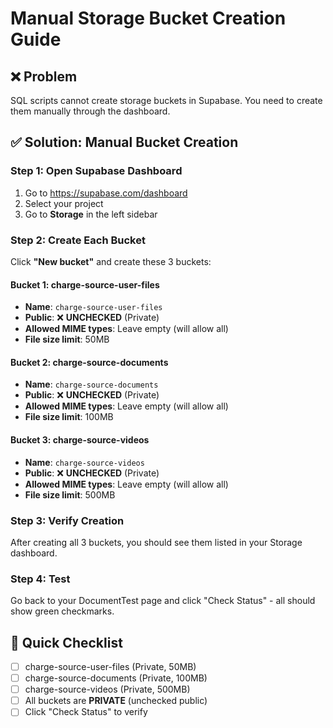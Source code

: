 # Manual Storage Bucket Creation Guide

## ❌ Problem
SQL scripts cannot create storage buckets in Supabase. You need to create them manually through the dashboard.

## ✅ Solution: Manual Bucket Creation

### Step 1: Open Supabase Dashboard
1. Go to https://supabase.com/dashboard
2. Select your project
3. Go to **Storage** in the left sidebar

### Step 2: Create Each Bucket
Click **"New bucket"** and create these 3 buckets:

#### Bucket 1: charge-source-user-files
- **Name**: `charge-source-user-files`
- **Public**: ❌ **UNCHECKED** (Private)
- **Allowed MIME types**: Leave empty (will allow all)
- **File size limit**: 50MB

#### Bucket 2: charge-source-documents  
- **Name**: `charge-source-documents`
- **Public**: ❌ **UNCHECKED** (Private)
- **Allowed MIME types**: Leave empty (will allow all)
- **File size limit**: 100MB

#### Bucket 3: charge-source-videos
- **Name**: `charge-source-videos` 
- **Public**: ❌ **UNCHECKED** (Private)
- **Allowed MIME types**: Leave empty (will allow all)
- **File size limit**: 500MB

### Step 3: Verify Creation
After creating all 3 buckets, you should see them listed in your Storage dashboard.

### Step 4: Test
Go back to your DocumentTest page and click "Check Status" - all should show green checkmarks.

## 🎯 Quick Checklist
- [ ] charge-source-user-files (Private, 50MB)
- [ ] charge-source-documents (Private, 100MB)  
- [ ] charge-source-videos (Private, 500MB)
- [ ] All buckets are **PRIVATE** (unchecked public)
- [ ] Click "Check Status" to verify
